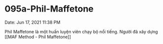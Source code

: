 # 095a-Phil-Maffetone

Date: Jun 17, 2021 11:38 PM

Phil Maffetone là một huấn luyện viên chạy bộ nổi tiếng. Người đã xây dựng [[MAF Method - Phil Maffetone]]